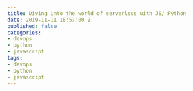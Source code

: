 ```yaml
---
title: Diving into the world of serverless with JS/ Python
date: 2019-11-11 18:57:00 Z
published: false
categories:
- devops
- python
- javascript
tags:
- devops
- python
- javascript
---
```


